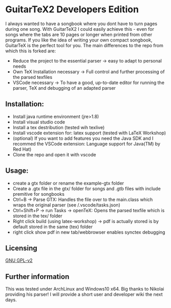 # GuitarTeX2 Developers Edition
I always wanted to have a songbook where you dont have to turn pages during one song.
With GuitarTeX2 I could easily achieve this - even for songs where the tabs are 10 pages or 
longer when printed from other programs.
If you like the idea of writing your own compact songbook, GuitarTeX is the perfect tool for you. 
The main differences to the repo from which this is forked are:
* Reduce the project to the essential parser -> easy to adapt to personal needs
* Own TeX Installation necessary -> Full control and further processing of the parsed texfiles
* VSCode necessary ->  To have a good, up-to-date editor for running the parser, TeX and debugging of an adapted parser 

## Installation:
* Install java runtime environment (jre>1.8)
* Install visual studio code
* Install a tex destribution (tested wih texlive)
* Install vscode extension for: latex support (tested with LaTeX Workshop)
* (optional) If you want to add features you need the Java SDK and I recommed the VSCode extension: Language support for Java(TM) by Red Hat)
* Clone the repo and open it with vscode

## Usage:
* create a gtx folder or rename the example-gtx folder
* Create a .gtx file in the gtx/ folder for songs and .gtb files with include premitive for songbooks
* Ctrl+B -> Parse GTX: Handles the file over to the main.class which wraps the original parser (see /.vscode/tasks.json)
* Ctrl+Shift+P -> run Tasks -> openTeX: Opens the parsed texfile which is stored in the tex/ folder
* Right click build (using latex-workshop) -> pdf is actually stored is by default stored in the same (tex) folder
* right click show pdf in new tab/webbrowser enables synctex debugging

## Licensing
[GNU GPL-v2](https://opensource.org/licenses/GPL-2.0)

## Further information
This was tested under ArchLinux and Windows10 x64.
Big thanks to Nikolai providing his parser!
I will provide a short user and developer wiki the next days.


